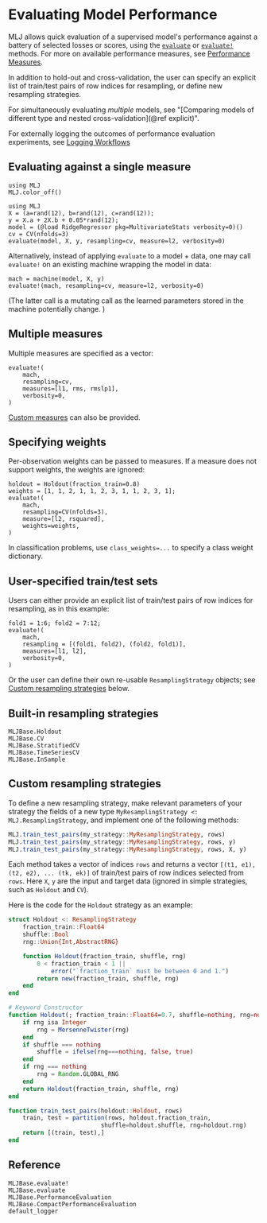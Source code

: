 # Evaluating Model Performance

MLJ allows quick evaluation of a supervised model's performance against a battery of
selected losses or scores, using the [`evaluate`](@ref) or [`evaluate!`](@ref) methods.
For more on available performance measures, see [Performance
Measures](performance_measures.md).

In addition to hold-out and cross-validation, the user can specify
an explicit list of train/test pairs of row indices for resampling, or
define new resampling strategies.

For simultaneously evaluating *multiple* models, see "[Comparing models of different type
and nested cross-validation](@ref explicit)".

For externally logging the outcomes of performance evaluation experiments, see [Logging
Workflows](@ref)

## Evaluating against a single measure

```@setup evaluation_of_supervised_models
using MLJ
MLJ.color_off()
```

```@repl evaluation_of_supervised_models
using MLJ
X = (a=rand(12), b=rand(12), c=rand(12));
y = X.a + 2X.b + 0.05*rand(12);
model = (@load RidgeRegressor pkg=MultivariateStats verbosity=0)()
cv = CV(nfolds=3)
evaluate(model, X, y, resampling=cv, measure=l2, verbosity=0)
```

Alternatively, instead of applying `evaluate` to a model + data, one
may call `evaluate!` on an existing machine wrapping the model in
data:

```@repl evaluation_of_supervised_models
mach = machine(model, X, y)
evaluate!(mach, resampling=cv, measure=l2, verbosity=0)
```

(The latter call is a mutating call as the learned parameters stored in the
machine potentially change. )

## Multiple measures

Multiple measures are specified as a vector:

```@repl evaluation_of_supervised_models
evaluate!(
    mach,
    resampling=cv,
    measures=[l1, rms, rmslp1],
    verbosity=0,
)
```

[Custom measures](@ref) can also be provided.

## Specifying weights

Per-observation weights can be passed to measures. If a measure does not support weights,
the weights are ignored:

```@repl evaluation_of_supervised_models
holdout = Holdout(fraction_train=0.8)
weights = [1, 1, 2, 1, 1, 2, 3, 1, 1, 2, 3, 1];
evaluate!(
    mach,
    resampling=CV(nfolds=3),
    measure=[l2, rsquared],
    weights=weights,
)
```

In classification problems, use `class_weights=...` to specify a class weight dictionary.


## User-specified train/test sets

Users can either provide an explicit list of train/test pairs of row indices for resampling, as in this example:

```@repl evaluation_of_supervised_models
fold1 = 1:6; fold2 = 7:12;
evaluate!(
    mach,
    resampling = [(fold1, fold2), (fold2, fold1)],
    measures=[l1, l2],
    verbosity=0,
)
```

Or the user can define their own re-usable `ResamplingStrategy` objects; see [Custom
resampling strategies](@ref) below.


## Built-in resampling strategies

```@docs
MLJBase.Holdout
MLJBase.CV
MLJBase.StratifiedCV
MLJBase.TimeSeriesCV
MLJBase.InSample
```

## Custom resampling strategies

To define a new resampling strategy, make relevant parameters of
your strategy the fields of a new type `MyResamplingStrategy <:
MLJ.ResamplingStrategy`, and implement one of the following methods:

```julia
MLJ.train_test_pairs(my_strategy::MyResamplingStrategy, rows)
MLJ.train_test_pairs(my_strategy::MyResamplingStrategy, rows, y)
MLJ.train_test_pairs(my_strategy::MyResamplingStrategy, rows, X, y)
```

Each method takes a vector of indices `rows` and returns a
vector `[(t1, e1), (t2, e2), ... (tk, ek)]` of train/test pairs of row
indices selected from `rows`. Here `X`, `y` are the input and target
data (ignored in simple strategies, such as `Holdout` and `CV`).

Here is the code for the `Holdout` strategy as an example:

```julia
struct Holdout <: ResamplingStrategy
    fraction_train::Float64
    shuffle::Bool
    rng::Union{Int,AbstractRNG}

    function Holdout(fraction_train, shuffle, rng)
        0 < fraction_train < 1 ||
            error("`fraction_train` must be between 0 and 1.")
        return new(fraction_train, shuffle, rng)
    end
end

# Keyword Constructor
function Holdout(; fraction_train::Float64=0.7, shuffle=nothing, rng=nothing)
    if rng isa Integer
        rng = MersenneTwister(rng)
    end
    if shuffle === nothing
        shuffle = ifelse(rng===nothing, false, true)
    end
    if rng === nothing
        rng = Random.GLOBAL_RNG
    end
    return Holdout(fraction_train, shuffle, rng)
end

function train_test_pairs(holdout::Holdout, rows)
    train, test = partition(rows, holdout.fraction_train,
                          shuffle=holdout.shuffle, rng=holdout.rng)
    return [(train, test),]
end
```

## Reference

```@docs
MLJBase.evaluate!
MLJBase.evaluate
MLJBase.PerformanceEvaluation
MLJBase.CompactPerformanceEvaluation
default_logger
```

